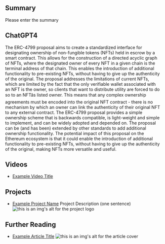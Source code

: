 ## Summary

Please enter the summary

## ChatGPT4

The ERC-4799 proposal aims to create a standardized interface for designating ownership of non-fungible tokens (NFTs) held in escrow by a smart contract. This allows for the construction of a directed acyclic graph of NFTs, where the designated owner of every NFT in a given chain is the terminal address of that chain. This enables the introduction of additional functionality to pre-existing NFTs, without having to give up the authenticity of the original. The proposal addresses the limitations of current NFTs, which are limited by the fact that the only verifiable wallet associated with an NFT is the owner, so clients that want to distribute utility are forced to do so to an NFTâs listed owner. This means that any complex ownership agreements must be encoded into the original NFT contract - there is no mechanism by which an owner can link the authenticity of their original NFT to any external contract. The ERC-4799 proposal provides a simple ownership scheme that is backwards compatible, is light-weight and simple to implement, and can be widely adopted and depended on. The proposal can be (and has been) extended by other standards to add additional ownership functionality. The potential impact of this proposal on the Ethereum ecosystem is that it could enable the introduction of additional functionality to pre-existing NFTs, without having to give up the authenticity of the original, making NFTs more versatile and useful.

## Videos

- [Example Video Title](https://www.youtube.com/watch?v=TDGq4aeevgY)

## Projects

- [Example Project Name](https://xxxx.xxx/xxxxx) Project Description (one sentence) ![this is an img's alt for the project logo](https://xxxx.xxx/project-logo.xxx)

## Further Reading

- [Example Article Title](https://xxxx.xxx/xxxxx) ![this is an img's alt for the article cover](https://xxxx.xxx/article-cover.xxx)
